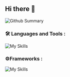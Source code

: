 





## Hi there 👋






![Github Summary](http://github-profile-summary-cards.vercel.app/api/cards/profile-details?username=LeBonsBay&theme=ayu_mirage)



### :hammer_and_wrench: Languages and Tools : 
![My Skills](https://skillicons.dev/icons?i=c,java,html,css,javascript,vite,idea)

### ⚙️Frameworks :
![My Skills](https://skillicons.dev/icons?i=bootstrap,tailwind,vue)







